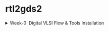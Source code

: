 # rtl2gds2
<details>
<summary> Week-0: Digital VLSI Flow & Tools Installation</summary>
<details>
<summary>1. VLSI SoC Design Flow</summary>
This section provides a high-level overview of the typical workflow for designing a Very-Large-Scale Integration (VLSI) System on a Chip (SoC). It outlines the key stages from initial software development and architectural modeling to final chip fabrication and validation.

---

#### 1. Application and Processor Modeling
The process begins with a C language application.

* **Software Compilation (O0):** The application is first compiled with GCC, and its output is measured as **O0**.
* **Processor Specification Modeling (O1):** Before writing the hardware description language (RTL), the processor's specifications are modeled in a C environment. This allows for early-stage testing and verification of the architectural design. The output of this stage is **O1**. The goal is to ensure that **O0 = O1**, confirming the correctness of the processor's functional specifications.

---

#### 2. RTL Design and Verification
Once the specifications are finalized, the hardware is described using RTL languages like Verilog, Bluespec, or Chisel.

* **Hardware Simulation (O2):** The C application is run on this RTL model of the hardware. The resulting output is **O2**. The verification step is to ensure that **O2 = O1**, which validates that the hardware implementation correctly executes the application as per the frozen specifications.

---

#### 3. SoC Design and Integration
The hardware design is broken down into two main blocks: the **processor** and **peripherals/IPs** (Intellectual Property).

* **ASIC Design Flow:**
    * **Processor:** The processor's Verilog code is synthesizable, meaning it can be converted into a gate-level netlist. This is referred to as "Synth P1."
    * **Peripherals/IPs:** These can be of two types:
        * **Macros (Synthesizable RTL):** These blocks are instantiated multiple times and must be synthesizable into gates.
        * **Analog IPs (Functional RTL):** These blocks (e.g., ADCs, PLLs) are designed using transistors (NMOS/PMOS) and are not synthesizable from RTL. They are replaced by pre-designed functional blocks later in the flow.
* **SoC Integration (O3):** All the individual blocks—the synthesized processor, macros, and analog IPs—are integrated together to form the complete SoC. The output of running the C application on this integrated design is **O3**. A crucial verification step is to confirm that **O1 = O2 = O3**.

**Microprocessor vs. Microcontroller:** A **microprocessor** is the standalone processing unit. When it is combined with peripherals and other IPs on a single chip, it becomes a **microcontroller**.

---

#### 4. Physical Design and Fabrication
This stage converts the logical design into a physical layout for manufacturing.

* **RTL to GDSII:** The front-end RTL design is converted into a physical layout file called **GDSII (Graphic Data System II)**. This file contains all the information about the metal layers and geometric shapes for fabrication.
* **DRC/LVS Checks:** Due to their massive size, GDSII files are not simulated with applications. Instead, they undergo **Design Rule Checking (DRC)** and **Layout Versus Schematic (LVS)** checks to ensure the layout adheres to manufacturing rules and matches the original circuit schematic.
* **Tapeout:** Once verified, the GDSII file is sent to a foundry for fabrication. This milestone is known as **tapeout**.
* **Tape-in:** When the fabricated chips are received back from the foundry, it is called **tape-in**.

---

#### 5. Final Validation
After receiving the chips, a final validation stage is performed.

* **Board and Firmware:** A Printed Circuit Board (PCB) is prepared, and firmware is written to support the new chip.
* **Final Application Test (O4):** The initial C language application is run on the physical chip. The resulting output is **O4**.
* **Success Criteria:** The entire design process is considered successful if **O1 = O2 = O3 = O4**, confirming that the final fabricated chip behaves exactly as the initial software model and subsequent simulations predicted.

**Timeline:** This entire process is lengthy, typically taking around **14 months**, with the foundry phase alone consuming **4-6 months**.
</details>

<details>
<summary>2. Yosys, Icarus Verilog (Iverilog), and GTKWave Installation</summary>
  
This guide provides instructions for installing three essential tools for logic synthesis and simulation: **Yosys**, **Icarus Verilog**, and **GTKWave**.
These tools are necessary for our hardware design workflow: to convert Verilog code into a gate-level netlist (synthesis), simulate the design's behavior, and visualize the simulation waveforms.

#### Yosys
Yosys is an open-source framework for Verilog RTL synthesis. It's used to convert Verilog code into a format suitable for generating hardware.

##### Installation Steps
1.  Update your package list:
    ```bash
    sudo apt-get update
    ```
2.  Clone the Yosys repository from GitHub:
    ```bash
    git clone [https://github.com/YosysHQ/yosys.git](https://github.com/YosysHQ/yosys.git)
    ```
3.  Navigate into the Yosys directory:
    ```bash
    cd yosys
    ```
4.  Install `make` if it's not already installed:
    ```bash
    sudo apt install make
    ```
5.  Install the required dependencies:
    ```bash
    sudo apt-get install build-essential clang bison flex libreadline-dev gawk tcl-dev libffi-dev git graphviz xdot pkg-config python3 libboost-system-dev libboost-python-dev libboost-filesystem-dev zlib1g-dev
    ```
6.  Configure Yosys for GCC:
    ```bash
    make config-gcc
    ```
7.  Compile Yosys:
    ```bash
    make
    ```
8.  Install Yosys system-wide:
    ```bash
    sudo make install
    ```

<img width="967" height="247" alt="yosys" src="https://github.com/user-attachments/assets/784ed257-e9c7-40f6-8a23-42f7b823f007" />

---
#### Icarus Verilog (Iverilog)
Icarus Verilog, or Iverilog, is a Verilog compiler that generates a machine-readable format for simulation. It's used to compile your Verilog code before you run a simulation.

##### Installation Steps
1.  Update your package list:
    ```bash
    sudo apt-get update
    ```
2.  Install Icarus Verilog:
    ```bash
    sudo apt-get install iverilog
    ```
<img width="920" height="293" alt="iverilog" src="https://github.com/user-attachments/assets/7e6c920e-95a4-422d-ba48-64744cb36b22" />

---

#### GTKWave
GTKWave is a waveform viewer. It's used to visualize the output of your Verilog simulations, allowing you to see how signals change over time.

##### Installation Steps
1.  Update your package list:
    ```bash
    sudo apt-get update
    ```
2.  Install GTKWave:
    ```bash
    sudo apt install gtkwave
    ```
<img width="797" height="143" alt="gtk1" src="https://github.com/user-attachments/assets/1baac636-ab10-4d91-ab39-e16d79e07b0d" /> \
\
<img width="1014" height="661" alt="gtk2" src="https://github.com/user-attachments/assets/26d9e40b-ecd3-4587-90e8-4736e553e971" />
</details>
</details>
